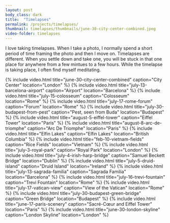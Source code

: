 ```yaml
---
layout: post
body_class: dark
title:  "Timelapses"
permalink: /projects/timelapses/
thumbnail: timelapses/thumbnails/june-30-city-center-combined.jpeg
video-folder: timelapses
---
```


I love taking timelapses. When I take a photo, I normally spend a short period of time framing the photo and then I move on. Timelapses are different. When you settle down and take one, you will be stuck in that one place for anywhere from a few mintues to a few hours. While the timelapse is taking place, I often find myself meditating.

{% include video.html title="june-30-city-center-combined" caption="City Center" location="London" %}
{% include video.html title="july-13-barcelona-airport" caption="Airport" location="Barcelona" %}
{% include video.html title="july-15-colosseum" caption="Colosseum" location="Rome" %}
{% include video.html title="july-17-rome-forum" caption="Forum" location="Rome" %}
{% include video.html title="july-30-budapest-from-pest" caption="Pest, seen from Buda" location="Budapest" %}
{% include video.html title="august-5-eiffel-tower" caption="Eiffel Tower" location="Paris" %}
{% include video.html title="august-8-arc-de-triomphe" caption="Arc De Triomphe" location="Paris" %}
{% include video.html title="Elfin Lakes" caption="Elfin Lakes" location="British Columbia" %}
{% include video.html title="feb-10-vietnam-fields" caption="Rice Fields" location="Vietnam" %}
{% include video.html title="july-3-royal-park" caption="Royal Park" location="London" %}
{% include video.html title="july-4-irish-harp-bridge" caption="Samuel Beckett Bridge" location="Dublin" %}
{% include video.html title="july-5-druid-island" caption="Druid Island" location="Ireland" %}
{% include video.html title="july-13-sagrada-familia" caption="Sagrada Familia" location="Barcelona" %}
{% include video.html title="july-16-trevi-fountain" caption="Trevi Fountain" location="Rome" %}
{% include video.html title="july-17-vatican-view" caption="View of the Vatican" location="Rome" %}
{% include video.html title="july-30-budapest-green-bridge" caption="Green Bridge" location="Budapest" %}
{% include video.html title="june-17-paris-scenery" caption="Sacré-Cœur and Eiffel Tower" location="Paris" %}
{% include video.html title="june-30-london-skyline" caption="London Skyline" location="London" %}